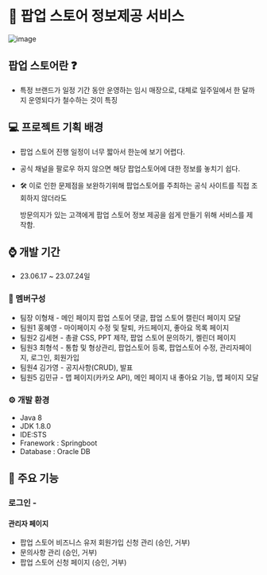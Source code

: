 # :calendar: 팝업 스토어 정보제공 서비스
![image](https://github.com/HongHyeYoung/team3-project/assets/103356641/8b3a96eb-7a84-45eb-89d2-0afbd4b55489)

## 팝업 스토어란 ❓
- 특정 브랜드가 일정 기간 동안 운영하는 임시 매장으로, 대체로 일주일에서 한 달까지 운영되다가 철수하는 것이 특징

## :computer: 프로젝트 기획 배경 
- 팝업 스토어 진행 일정이 너무 짧아서 한눈에 보기 어렵다.
- 공식 채널을 팔로우 하지 않으면 해당 팝업스토어에 대한 정보를 놓치기 쉽다.
  
- 🛠 이로 인한 문제점을 보완하기위해 팝업스토어를 주최하는 공식 사이트를 직접 조회하지 않더라도

    방문의지가 있는 고객에게 팝업 스토어 정보 제공을 쉽게 만들기 위해 서비스를 제작함.

## :watch: 개발 기간
- 23.06.17 ~ 23.07.24일

### :couple: 멤버구성

- 팀장 이형채 - 메인 페이지 팝업 스토어 댓글, 팝업 스토어 캘린더 페이지 모달
- 팀원1 홍혜영 - 마이페이지 수정 및 탈퇴, 카드페이지, 좋아요 목록 페이지
- 팀원2 김세현 - 총괄 CSS, PPT 제작, 팝업 스토어 문의하기, 켈린더 페이지
- 팀원3 최형석 - 통합 및 형상관리, 팝업스토어 등록, 팝업스토어 수정, 관리자페이지, 로그인, 회원가입
- 팀원4 김가영 - 공지사항(CRUD), 발표
- 팀원5 김민규 - 맵 페이지(카카오 API), 메인 페이지 내 좋아요 기능, 맵 페이지 모달

### ⚙️ 개발 환경

- Java 8
- JDK 1.8.0
- IDE:STS
- Franework : Springboot
- Database : Oracle DB

## :pushpin: 주요 기능

### 로그인 - 

#### 관리자 페이지
- 팝업 스토어 비즈니스 유저 회원가입 신청 관리 (승인, 거부)
- 문의사항 관리 (승인, 거부)
- 팝업 스토어 신청 페이지 (승인, 거부)
